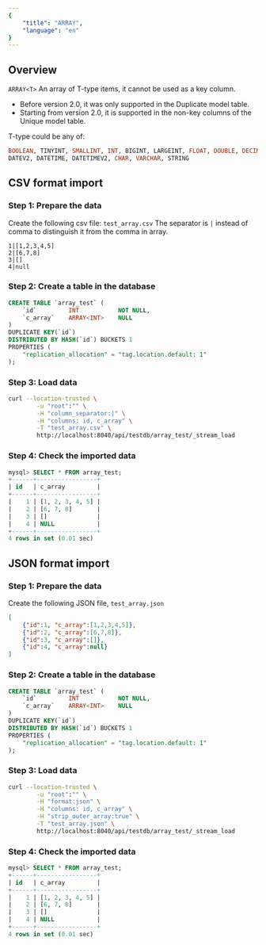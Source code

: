 ```yaml
---
{
    "title": "ARRAY",
    "language": "en"
}
---
```


<!-- 
Licensed to the Apache Software Foundation (ASF) under one
or more contributor license agreements.  See the NOTICE file
distributed with this work for additional information
regarding copyright ownership.  The ASF licenses this file
to you under the Apache License, Version 2.0 (the
"License"); you may not use this file except in compliance
with the License.  You may obtain a copy of the License at

  http://www.apache.org/licenses/LICENSE-2.0

Unless required by applicable law or agreed to in writing,
software distributed under the License is distributed on an
"AS IS" BASIS, WITHOUT WARRANTIES OR CONDITIONS OF ANY
KIND, either express or implied.  See the License for the
specific language governing permissions and limitations
under the License.
-->

## Overview

`ARRAY<T>` An array of T-type items, it cannot be used as a key column.

- Before version 2.0, it was only supported in the Duplicate model table.
- Starting from version 2.0, it is supported in the non-key columns of the Unique model table.

T-type could be any of:

```sql
BOOLEAN, TINYINT, SMALLINT, INT, BIGINT, LARGEINT, FLOAT, DOUBLE, DECIMAL, DATE,
DATEV2, DATETIME, DATETIMEV2, CHAR, VARCHAR, STRING
```

## CSV format import

### Step 1: Prepare the data

Create the following csv file: `test_array.csv`
The separator is `|` instead of comma to distinguish it from the comma in array.

```
1|[1,2,3,4,5]
2|[6,7,8]
3|[]
4|null
```

### Step 2: Create a table in the database

```sql
CREATE TABLE `array_test` (
    `id`         INT           NOT NULL,
    `c_array`    ARRAY<INT>    NULL
)
DUPLICATE KEY(`id`)
DISTRIBUTED BY HASH(`id`) BUCKETS 1
PROPERTIES (
    "replication_allocation" = "tag.location.default: 1"
);
```

### Step 3: Load data

```bash
curl --location-trusted \
        -u "root":"" \
        -H "column_separator:|" \
        -H "columns: id, c_array" \
        -T "test_array.csv" \
        http://localhost:8040/api/testdb/array_test/_stream_load
```

### Step 4: Check the imported data

```sql
mysql> SELECT * FROM array_test;
+------+-----------------+
| id   | c_array         |
+------+-----------------+
|    1 | [1, 2, 3, 4, 5] |
|    2 | [6, 7, 8]       |
|    3 | []              |
|    4 | NULL            |
+------+-----------------+
4 rows in set (0.01 sec)
```

## JSON format import

### Step 1: Prepare the data

Create the following JSON file, `test_array.json`

```json
[
    {"id":1, "c_array":[1,2,3,4,5]},
    {"id":2, "c_array":[6,7,8]},
    {"id":3, "c_array":[]},
    {"id":4, "c_array":null}
]
```

### Step 2: Create a table in the database

```sql
CREATE TABLE `array_test` (
    `id`         INT           NOT NULL,
    `c_array`    ARRAY<INT>    NULL
)
DUPLICATE KEY(`id`)
DISTRIBUTED BY HASH(`id`) BUCKETS 1
PROPERTIES (
    "replication_allocation" = "tag.location.default: 1"
);
```

### Step 3: Load data

```bash
curl --location-trusted \
        -u "root":"" \
        -H "format:json" \
        -H "columns: id, c_array" \
        -H "strip_outer_array:true" \
        -T "test_array.json" \
        http://localhost:8040/api/testdb/array_test/_stream_load
```

### Step 4: Check the imported data

```sql
mysql> SELECT * FROM array_test;
+------+-----------------+
| id   | c_array         |
+------+-----------------+
|    1 | [1, 2, 3, 4, 5] |
|    2 | [6, 7, 8]       |
|    3 | []              |
|    4 | NULL            |
+------+-----------------+
4 rows in set (0.01 sec)
```
